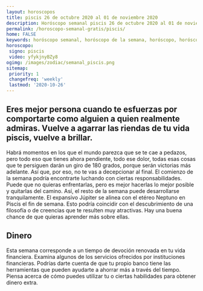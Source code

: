 ```yaml
---
layout: horoscopos
title: piscis 26 de octubre 2020 al 01 de noviembre 2020 
description: Horóscopo semanal piscis 26 de octubre 2020 al 01 de noviembre 2020. Eres mejor persona cuando te esfuerzas por comportarte como alguien a quien realmente admiras. Vuelve a agarrar las riendas de tu vida piscis, vuelve a brillar.
permalink: /horoscopo-semanal-gratis/piscis/
home: FALSE
keywords: horóscopo semanal, horóscopo de la semana, horóscopo, horóscopo gratis,horóscopos, horóscopo esperanza gracia, horoscopos piscis la semana, horóscopos gratis, Tarot, Astrologia, Zodíaco, piscis, horoscopo gratis, semanal
horoscopo:
 signo: piscis
 video: yfykjnyBZy8
ogimg: /images/zodiac/semanal_piscis.png
sitemap:
 priority: 1
 changefreq: 'weekly'
 lastmod: '2020-10-26'
---
```




## Eres mejor persona cuando te esfuerzas por comportarte como alguien a quien realmente admiras. Vuelve a agarrar las riendas de tu vida piscis, vuelve a brillar.

Habrá momentos en los que el mundo parezca que se te cae a pedazos, pero todo eso que tienes ahora pendiente, todo ese dolor, todas esas cosas que te persiguen darán un giro de 180 grados, porque serán victorias más adelante. Así que, por eso, no te vas a decepcionar al final. El comienzo de la semana podría encontrarte luchando con ciertas responsabilidades. Puede que no quieras enfrentarlas, pero es mejor hacerlas lo mejor posible y quitarlas del camino. Así, el resto de la semana puede desarrollarse tranquilamente. El expansivo Júpiter se alinea con el etéreo Neptuno en Piscis el fin de semana. Esto podría coincidir con el descubrimiento de una filosofía o de creencias que te resulten muy atractivas. Hay una buena chance de que quieras aprender más sobre ellas.

## Dinero

Esta semana corresponde a un tiempo de devoción renovada en tu vida financiera. Examina algunos de los servicios ofrecidos por instituciones financieras. Podrías darte cuenta de que tu propio banco tiene las herramientas que pueden ayudarte a ahorrar más a través del tiempo. Piensa acerca de cómo puedes utilizar tu o ciertas habilidades para obtener dinero extra.
